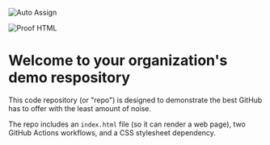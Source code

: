 ![Auto Assign](https://github.com/WalsAI/demo-repository/actions/workflows/auto-assign.yml/badge.svg)

![Proof HTML](https://github.com/WalsAI/demo-repository/actions/workflows/proof-html.yml/badge.svg)

# Welcome to your organization's demo respository
This code repository (or "repo") is designed to demonstrate the best GitHub has to offer with the least amount of noise.

The repo includes an `index.html` file (so it can render a web page), two GitHub Actions workflows, and a CSS stylesheet dependency.
